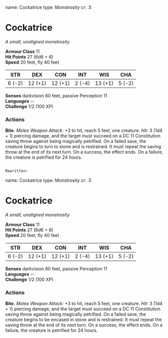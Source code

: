 name: Cockatrice
type: Monstrosity
cr: .5

# Cockatrice 
_A small, unaligned monstrosity_

**Armour Class** 11    
**Hit Points** 27 (6d6 + 6)    
**Speed** 20 feet, fly 40 feet 

| STR      | DEX     | CON      | INT     | WIS     | CHA     |
|----------|---------|----------|---------|---------|---------|
| 6 (-2)   | 12 (+1) | 12 (+1)  | 2 (-4)  | 13 (+1) | 5 (-2)  |

**Senses** darkvision 60 feet, passive Perception 11    
**Languages** --    
**Challenge** 1/2 (100 XP) 

### Actions 
**Bite.** _Melee Weapon Attack:_ +3 to hit, reach 5 feet, one creature. _Hit:_ 3 (1d4 + 1) piercing damage, and the target must succeed on a DC 11 Constitution saving throw against being magically petrified. On a failed save, the creature begins to turn to stone and is restrained. It must repeat the saving throw at the end of its next turn. On a success, the effect ends. On a failure, the creature is petrified for 24 hours.
```

Rewritten:

```
name: Cockatrice
type: Monstrosity
cr: .5

# Cockatrice 
_A small, unaligned monstrosity_

**Armour Class** 11    
**Hit Points** 27 (6d6 + 6)    
**Speed** 20 feet, fly 40 feet 

| STR      | DEX     | CON      | INT     | WIS     | CHA     |
|----------|---------|----------|---------|---------|---------|
| 6 (-2)   | 12 (+1) | 12 (+1)  | 2 (-4)  | 13 (+1) | 5 (-2)  |

**Senses** darkvision 60 feet, passive Perception 11    
**Languages** --    
**Challenge** 1/2 (100 XP) 

### Actions 
**Bite.** _Melee Weapon Attack:_ +3 to hit, reach 5 feet, one creature. _Hit:_ 3 (1d4 + 1) piercing damage, and the target must succeed on a DC 11 Constitution saving throw against being magically petrified. On a failed save, the creature begins to be encased in stone and is restrained. It must repeat the saving throw at the end of its next turn. On a success, the effect ends. On a failure, the creature is petrified for 24 hours.
